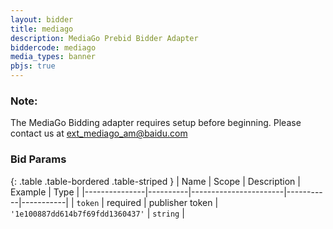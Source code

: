 ```yaml
---
layout: bidder
title: mediago
description: MediaGo Prebid Bidder Adapter
biddercode: mediago
media_types: banner
pbjs: true
---
```

### Note:

The MediaGo Bidding adapter requires setup before beginning. Please contact us at ext_mediago_am@baidu.com

### Bid Params

{: .table .table-bordered .table-striped }
| Name          | Scope    | Description           | Example   | Type      |
|---------------|----------|-----------------------|-----------|-----------|
| `token`      | required | publisher token        | `'1e100887dd614b7f69fdd1360437'`    | `string` |

